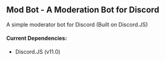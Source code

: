 ## Mod Bot - A Moderation Bot for Discord

A simple moderator bot for Discord (Built on Discord.JS)
#### Current Dependencies:
* Discord.JS (v11.0)
